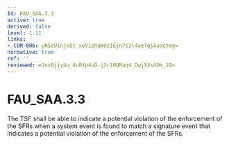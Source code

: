 ```yaml
---
Id: FAU_SAA.3.3
active: true
derived: false
level: 1.11
links:
- COM-006: yN5eU1njxSt_xeVIzRqWdzIEjn7s2l4weTqjAaactmg=
normative: true
ref: ''
reviewed: eJnvQjjy4u_4n8Xp4uD-jXr10QMaq4_DwjX3sdOm_JQ=
---
```


# FAU_SAA.3.3

The TSF shall be able to indicate a potential violation of the enforcement of the SFRs when a system event is found to match a signature event that indicates a potential violation of the enforcement of the SFRs.
